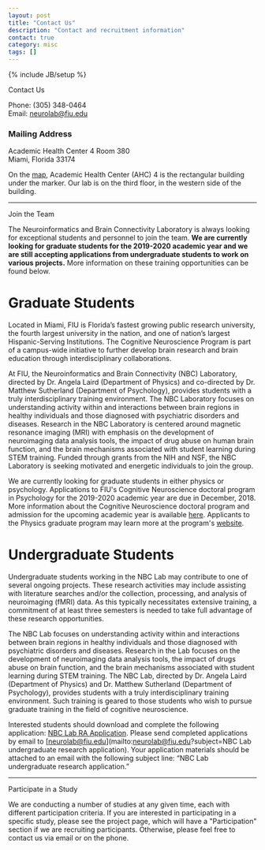 ```yaml
---
layout: post
title: "Contact Us"
description: "Contact and recruitment information"
contact: true
category: misc
tags: []
---
```

{% include JB/setup %}

<a class="anchor" id="contact"></a>

<div class="bigtitle text-center">Contact Us</div>
<div class="bigspacer"></div>

Phone: (305) 348-0464  
Email: [neurolab@fiu.edu](mailto:neurolab@fiu.edu)

### Mailing Address
Academic Health Center 4 Room 380  
Miami, Florida 33174

On the [map], Academic Health Center (AHC) 4 is the rectangular building under the marker. Our lab is on the third floor, in the western side of the building.

[map]: https://www.google.com/maps/place/Academic+Health+Center+4,+Miami,+FL+33174/@25.7593031,-80.3744721,17z/data=!3m1!4b1!4m5!3m4!1s0x88d9bf2e7705ee3f:0x3581f2208ba26078!8m2!3d25.7592828!4d-80.3723193

<hr/>

<a class="anchor" id="join"></a>

<div class="bigtitle text-center">Join the Team</div>
<div class="bigspacer"></div>

The Neuroinformatics and Brain Connectivity Laboratory is always looking for exceptional students and personnel to join the team. **We are currently looking for graduate students for the 2019-2020 academic year and we are still accepting applications from undergraduate students to work on various projects.** More information on these training opportunities can be found below.

# Graduate Students
Located in Miami, FIU is Florida’s fastest growing public research university, the fourth largest university in the nation, and one of nation’s largest Hispanic-Serving Institutions. The Cognitive Neuroscience Program is part of a campus-wide initiative to further develop brain research and brain education through interdisciplinary collaborations.

At FIU, the Neuroinformatics and Brain Connectivity (NBC) Laboratory, directed by Dr. Angela Laird (Department of Physics) and co-directed by Dr. Matthew Sutherland (Department of Psychology), provides students with a truly interdisciplinary training environment. The NBC Laboratory focuses on understanding activity within and interactions between brain regions in healthy individuals and those diagnosed with psychiatric disorders and diseases. Research in the NBC Laboratory is centered around magnetic resonance imaging (MRI) with emphasis on the development of neuroimaging data analysis tools, the impact of drug abuse on human brain function, and the brain mechanisms associated with student learning during STEM training. Funded through grants from the NIH and NSF, the NBC Laboratory is seeking motivated and energetic individuals to join the group.

We are currently looking for graduate students in either physics or psychology. Applications to FIU's Cognitive Neuroscience doctoral program in Psychology for the 2019-2020 academic year are due in December, 2018. More information about the Cognitive Neuroscience doctoral program and admission for the upcoming academic year is available [here](http://cn.fiu.edu). Applicants to the Physics graduate program may learn more at the program's [website](https://physics.fiu.edu/graduate-program/).

# Undergraduate Students
Undergraduate students working in the NBC Lab may contribute to one of several ongoing projects. These research activities may include assisting with literature searches and/or the collection, processing, and analysis of neuroimaging (fMRI) data. As this typically necessitates extensive training, a commitment of at least three semesters is needed to take full advantage of these research opportunities.

The NBC Lab focuses on understanding activity within and interactions between brain regions in healthy individuals and those diagnosed with psychiatric disorders and diseases. Research in the Lab focuses on the development of neuroimaging data analysis tools, the impact of drugs abuse on brain function, and the brain mechanisms associated with student learning during STEM training. The NBC Lab, directed by Dr. Angela Laird (Department of Physics) and Dr. Matthew Sutherland (Department of Psychology), provides students with a truly interdisciplinary training environment. Such training is geared to those students who wish to pursue graduate training in the field of cognitive neuroscience.

Interested students should download and complete the following application: [NBC Lab RA Application](/assets/files/applications/RA_application_NBC_lab.doc). Please send completed applications by email to [neurolab@fiu.edu](mailto:neurolab@fiu.edu?subject=NBC Lab undergraduate research application). Your application materials should be attached to an email with the following subject line: “NBC Lab undergraduate research application.”

<hr/>

<a class="anchor" id="participate"></a>

<div class="bigtitle text-center">Participate in a Study</div>
<div class="bigspacer"></div>

We are conducting a number of studies at any given time, each with different participation criteria. If you are interested in participating in a specific study, please see the project page, which will have a "Participation" section if we are recruiting participants. Otherwise, please feel free to contact us via email or on the phone.
